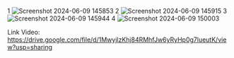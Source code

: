 1
![Screenshot 2024-06-09 145853](https://github.com/SimonHutapea/ProyekAkhir_AP6/assets/162656586/dd9b79e4-b618-4641-a10e-997176e94574)
2
![Screenshot 2024-06-09 145915](https://github.com/SimonHutapea/ProyekAkhir_AP6/assets/162656586/b8f43d53-5f70-4811-9928-1cd3a2502dd2)
3
![Screenshot 2024-06-09 145944](https://github.com/SimonHutapea/ProyekAkhir_AP6/assets/162656586/248329d5-97ef-4254-bdf7-3fcd527997bd)
4
![Screenshot 2024-06-09 150003](https://github.com/SimonHutapea/ProyekAkhir_AP6/assets/162656586/37ed9fa1-54ec-462e-b47d-29769d400bd0)

Link Video: https://drive.google.com/file/d/1MwyjlzKhj84RMhfJw6yRyHp0g7lueutK/view?usp=sharing
